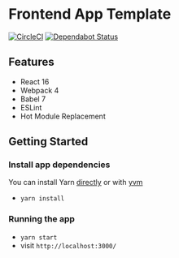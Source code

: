 # Frontend App Template

[![CircleCI](https://circleci.com/gh/jackcohen5/fe-template.svg?style=svg)](https://circleci.com/gh/jackcohen5/fe-template)
[![Dependabot Status](https://api.dependabot.com/badges/status?host=github&repo=jackcohen5/fe-template)](https://dependabot.com)

## Features

* React 16
* Webpack 4
* Babel 7
* ESLint
* Hot Module Replacement

## Getting Started

### Install app dependencies

You can install Yarn [directly](https://yarnpkg.com/en/docs/install) or with [yvm](https://github.com/tophat/yvm)

* `yarn install`

### Running the app

* `yarn start`
* visit `http://localhost:3000/`
